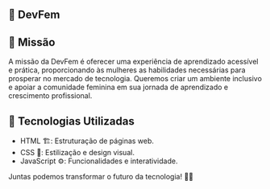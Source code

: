## 🌸 DevFem

## 🎯 Missão
A missão da DevFem é oferecer uma experiência de aprendizado acessível e prática, proporcionando às mulheres as habilidades necessárias para prosperar no mercado de tecnologia. Queremos criar um ambiente inclusivo e apoiar a comunidade feminina em sua jornada de aprendizado e crescimento profissional.

## 🔑 Tecnologias Utilizadas

- HTML 🏗️: Estruturação de páginas web.
- CSS 🎨: Estilização e design visual.
- JavaScript ⚙️: Funcionalidades e interatividade.

Juntas podemos transformar o futuro da tecnologia! 🩷✨

